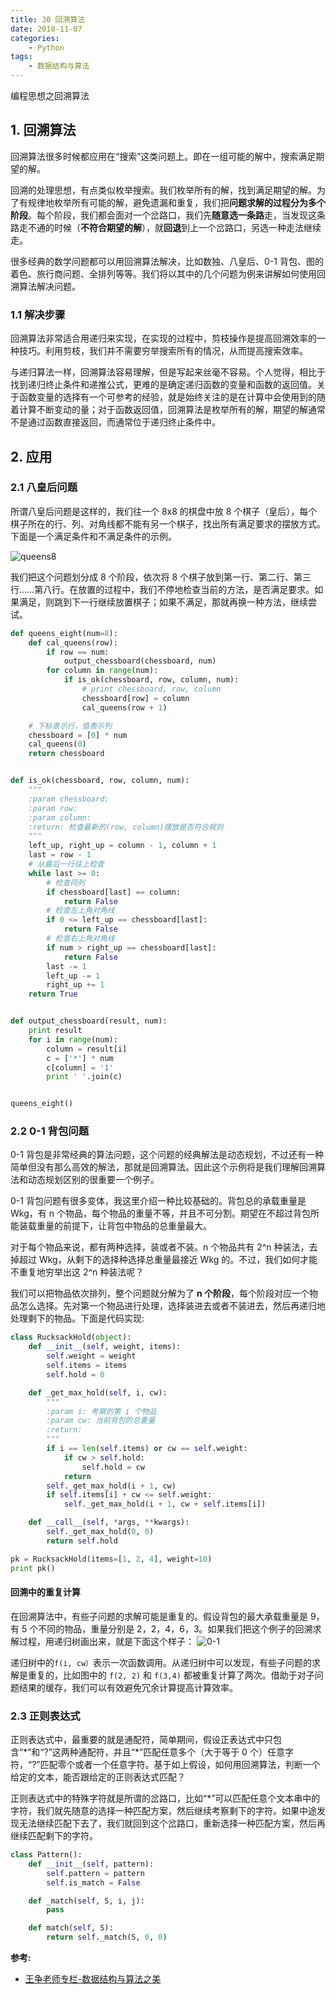 ```yaml
---
title: 30 回溯算法
date: 2018-11-07
categories:
    - Python
tags:
    - 数据结构与算法
---
```


编程思想之回溯算法

<!-- more -->

## 1. 回溯算法
回溯算法很多时候都应用在“搜索”这类问题上。即在一组可能的解中，搜索满足期望的解。

回溯的处理思想，有点类似枚举搜索。我们枚举所有的解，找到满足期望的解。为了有规律地枚举所有可能的解，避免遗漏和重复，我们把**问题求解的过程分为多个阶段**。每个阶段，我们都会面对一个岔路口，我们先**随意选一条路**走，当发现这条路走不通的时候（**不符合期望的解**），就**回退**到上一个岔路口，另选一种走法继续走。

很多经典的数学问题都可以用回溯算法解决，比如数独、八皇后、0-1 背包、图的着色、旅行商问题、全排列等等。我们将以其中的几个问题为例来讲解如何使用回溯算法解决问题。


### 1.1 解决步骤
回溯算法非常适合用递归来实现，在实现的过程中，剪枝操作是提高回溯效率的一种技巧。利用剪枝，我们并不需要穷举搜索所有的情况，从而提高搜索效率。

与递归算法一样，回溯算法容易理解，但是写起来丝毫不容易。个人觉得，相比于找到递归终止条件和递推公式，更难的是确定递归函数的变量和函数的返回值。关于函数变量的选择有一个可参考的经验，就是始终关注的是在计算中会使用到的随着计算不断变动的量；对于函数返回值，回溯算法是枚举所有的解，期望的解通常不是通过函数直接返回，而通常位于递归终止条件中。

## 2. 应用
### 2.1 八皇后问题
所谓八皇后问题是这样的，我们往一个 8x8 的棋盘中放 8 个棋子（皇后），每个棋子所在的行、列、对角线都不能有另一个棋子，找出所有满足要求的摆放方式。下面是一个满足条件和不满足条件的示例。

![queens8](/images/algo/backtracking/queens8.jpg)

我们把这个问题划分成 8 个阶段，依次将 8 个棋子放到第一行、第二行、第三行……第八行。在放置的过程中，我们不停地检查当前的方法，是否满足要求。如果满足，则跳到下一行继续放置棋子；如果不满足，那就再换一种方法，继续尝试。

```Python
def queens_eight(num=8):
    def cal_queens(row):
        if row == num:
            output_chessboard(chessboard, num)
        for column in range(num):
            if is_ok(chessboard, row, column, num):
                # print chessboard, row, column
                chessboard[row] = column
                cal_queens(row + 1)

    # 下标表示行，值表示列
    chessboard = [0] * num
    cal_queens(0)
    return chessboard


def is_ok(chessboard, row, column, num):
    """
    :param chessboard:
    :param row:
    :param column:
    :return: 检查最新的(row, column)摆放是否符合规则
    """
    left_up, right_up = column - 1, column + 1
    last = row - 1
    # 从最后一行往上检查
    while last >= 0:
        # 检查同列
        if chessboard[last] == column:
            return False
        # 检查左上角对角线
        if 0 <= left_up == chessboard[last]:
            return False
        # 检查右上角对角线
        if num > right_up == chessboard[last]:
            return False
        last -= 1
        left_up -= 1
        right_up += 1
    return True


def output_chessboard(result, num):
    print result
    for i in range(num):
        column = result[i]
        c = ['*'] * num
        c[column] = '1'
        print ' '.join(c)


queens_eight()

```

### 2.2 0-1 背包问题
0-1 背包是非常经典的算法问题，这个问题的经典解法是动态规划，不过还有一种简单但没有那么高效的解法，那就是回溯算法。因此这个示例将是我们理解回溯算法和动态规划区别的很重要一个例子。

0-1 背包问题有很多变体，我这里介绍一种比较基础的。背包总的承载重量是 Wkg，有 n 个物品，每个物品的重量不等，并且不可分割。期望在不超过背包所能装载重量的前提下，让背包中物品的总重量最大。

对于每个物品来说，都有两种选择，装或者不装。n 个物品共有 2^n 种装法，去掉超过 Wkg，从剩下的选择种选择总重量最接近 Wkg 的。不过，我们如何才能不重复地穷举出这 2^n 种装法呢？

我们可以把物品依次排列，整个问题就分解为了 **n 个阶段**，每个阶段对应一个物品怎么选择。先对第一个物品进行处理，选择装进去或者不装进去，然后再递归地处理剩下的物品。下面是代码实现:

```Python
class RucksackHold(object):
    def __init__(self, weight, items):
        self.weight = weight
        self.items = items
        self.hold = 0

    def _get_max_hold(self, i, cw):
        """
        :param i: 考察的第 i 个物品
        :param cw: 当前背包的总重量
        :return:
        """
        if i == len(self.items) or cw == self.weight:
            if cw > self.hold:
                self.hold = cw
            return
        self._get_max_hold(i + 1, cw)
        if self.items[i] + cw <= self.weight:
            self._get_max_hold(i + 1, cw + self.items[i])

    def __call__(self, *args, **kwargs):
        self._get_max_hold(0, 0)
        return self.hold

pk = RucksackHold(items=[1, 2, 4], weight=10)
print pk()
```

#### 回溯中的重复计算
在回溯算法中，有些子问题的求解可能是重复的。假设背包的最大承载重量是 9，有 5 个不同的物品，重量分别是 2，2，4，6，3。如果我们把这个例子的回溯求解过程，用递归树画出来，就是下面这个样子：
![0-1](/images/algo/backtracking/0_1.jpg)

递归树中的`f(i, cw）`表示一次函数调用。从递归树中可以发现，有些子问题的求解是重复的，比如图中的 `f(2, 2)` 和 `f(3,4)` 都被重复计算了两次。借助于对子问题结果的缓存，我们可以有效避免冗余计算提高计算效率。


### 2.3 正则表达式
正则表达式中，最重要的就是通配符，简单期间，假设正表达式中只包含“\*”和“\?”这两种通配符，并且“\*”匹配任意多个（大于等于 0 个）任意字符，“\?”匹配零个或者一个任意字符。基于如上假设，如何用回溯算法，判断一个给定的文本，能否跟给定的正则表达式匹配？

正则表达式中的特殊字符就是所谓的岔路口，比如“\*”可以匹配任意个文本串中的字符，我们就先随意的选择一种匹配方案，然后继续考察剩下的字符。如果中途发现无法继续匹配下去了，我们就回到这个岔路口，重新选择一种匹配方案，然后再继续匹配剩下的字符。

```Python
class Pattern():
    def __init__(self, pattern):
        self.pattern = pattern
        self.is_match = False

    def _match(self, S, i, j):
        pass

    def match(self, S):
        return self._match(S, 0, 0)

```

**参考:**
- [王争老师专栏-数据结构与算法之美](https://time.geekbang.org/column/126)
